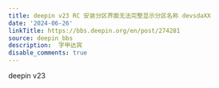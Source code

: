 ```yaml
---
title: deepin v23 RC 安装分区界面无法完整显示分区名称 devsdaXX
date: '2024-06-26'
linkTitle: https://bbs.deepin.org/en/post/274281
source: deepin_bbs
description:  字甲达宾 
disable_comments: true
---
```

deepin v23
